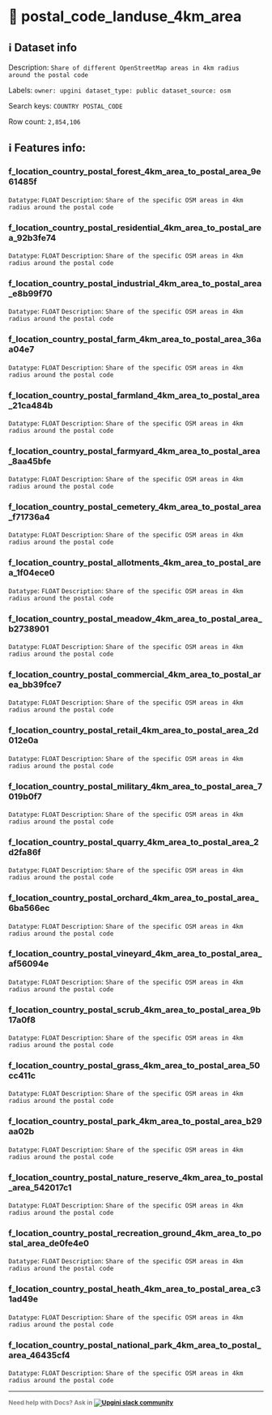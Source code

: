 # 📖 postal_code_landuse_4km_area 
## ℹ️ Dataset info 
Description: `Share of different OpenStreetMap areas in 4km radius around the postal code` 

Labels: ` owner: upgini ` &nbsp;` dataset_type: public ` &nbsp;` dataset_source: osm ` &nbsp;

Search keys: 
` COUNTRY ` &nbsp;` POSTAL_CODE ` &nbsp;

Row count: `2,854,106` 

## ℹ️ Features info:

### f_location_country_postal_forest_4km_area_to_postal_area_9e61485f
`Datatype`: `FLOAT`
`Description`: `Share of the specific OSM areas in 4km radius around the postal code`

### f_location_country_postal_residential_4km_area_to_postal_area_92b3fe74
`Datatype`: `FLOAT`
`Description`: `Share of the specific OSM areas in 4km radius around the postal code`

### f_location_country_postal_industrial_4km_area_to_postal_area_e8b99f70
`Datatype`: `FLOAT`
`Description`: `Share of the specific OSM areas in 4km radius around the postal code`

### f_location_country_postal_farm_4km_area_to_postal_area_36aa04e7
`Datatype`: `FLOAT`
`Description`: `Share of the specific OSM areas in 4km radius around the postal code`

### f_location_country_postal_farmland_4km_area_to_postal_area_21ca484b
`Datatype`: `FLOAT`
`Description`: `Share of the specific OSM areas in 4km radius around the postal code`

### f_location_country_postal_farmyard_4km_area_to_postal_area_8aa45bfe
`Datatype`: `FLOAT`
`Description`: `Share of the specific OSM areas in 4km radius around the postal code`

### f_location_country_postal_cemetery_4km_area_to_postal_area_f71736a4
`Datatype`: `FLOAT`
`Description`: `Share of the specific OSM areas in 4km radius around the postal code`

### f_location_country_postal_allotments_4km_area_to_postal_area_1f04ece0
`Datatype`: `FLOAT`
`Description`: `Share of the specific OSM areas in 4km radius around the postal code`

### f_location_country_postal_meadow_4km_area_to_postal_area_b2738901
`Datatype`: `FLOAT`
`Description`: `Share of the specific OSM areas in 4km radius around the postal code`

### f_location_country_postal_commercial_4km_area_to_postal_area_bb39fce7
`Datatype`: `FLOAT`
`Description`: `Share of the specific OSM areas in 4km radius around the postal code`

### f_location_country_postal_retail_4km_area_to_postal_area_2d012e0a
`Datatype`: `FLOAT`
`Description`: `Share of the specific OSM areas in 4km radius around the postal code`

### f_location_country_postal_military_4km_area_to_postal_area_7019b0f7
`Datatype`: `FLOAT`
`Description`: `Share of the specific OSM areas in 4km radius around the postal code`

### f_location_country_postal_quarry_4km_area_to_postal_area_2d2fa86f
`Datatype`: `FLOAT`
`Description`: `Share of the specific OSM areas in 4km radius around the postal code`

### f_location_country_postal_orchard_4km_area_to_postal_area_6ba566ec
`Datatype`: `FLOAT`
`Description`: `Share of the specific OSM areas in 4km radius around the postal code`

### f_location_country_postal_vineyard_4km_area_to_postal_area_af56094e
`Datatype`: `FLOAT`
`Description`: `Share of the specific OSM areas in 4km radius around the postal code`

### f_location_country_postal_scrub_4km_area_to_postal_area_9b17a0f8
`Datatype`: `FLOAT`
`Description`: `Share of the specific OSM areas in 4km radius around the postal code`

### f_location_country_postal_grass_4km_area_to_postal_area_50cc411c
`Datatype`: `FLOAT`
`Description`: `Share of the specific OSM areas in 4km radius around the postal code`

### f_location_country_postal_park_4km_area_to_postal_area_b29aa02b
`Datatype`: `FLOAT`
`Description`: `Share of the specific OSM areas in 4km radius around the postal code`

### f_location_country_postal_nature_reserve_4km_area_to_postal_area_542017c1
`Datatype`: `FLOAT`
`Description`: `Share of the specific OSM areas in 4km radius around the postal code`

### f_location_country_postal_recreation_ground_4km_area_to_postal_area_de0fe4e0
`Datatype`: `FLOAT`
`Description`: `Share of the specific OSM areas in 4km radius around the postal code`

### f_location_country_postal_heath_4km_area_to_postal_area_c31ad49e
`Datatype`: `FLOAT`
`Description`: `Share of the specific OSM areas in 4km radius around the postal code`

### f_location_country_postal_national_park_4km_area_to_postal_area_46435cf4
`Datatype`: `FLOAT`
`Description`: `Share of the specific OSM areas in 4km radius around the postal code`



---

<span style="color:grey;font-weight:700;font-size:12px">
    Need help with Docs? Ask in
    <a href="https://4mlg.short.gy/join-upgini-community">
        <img alt="Upgini slack community" src="https://img.shields.io/badge/slack-@upgini-orange.svg?logo=slack">
    </a>
</span>